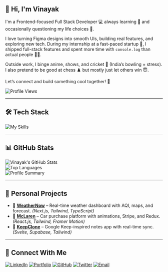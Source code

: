 ## 👋 Hi, I'm Vinayak

I'm a Frontend-focused Full Stack Developer 💻 always learning 🌱 and occasionally questioning my life choices 🔄.

I love turning Figma designs into smooth UIs, building real features, and exploring new tech. During my internship at a fast-paced startup 🚀, I shipped full-stack features and spent more time with `console.log` than actual people 😮‍💨.

Outside work, I binge anime, shows, and cricket 🏏 (India’s bowling = stress). I also pretend to be good at chess ♟️ but mostly just let others win 😇.

Let’s connect and build something cool together! 🚀

![Profile Views](https://komarev.com/ghpvc/?username=vinayak-gcc&color=blue)

---

## 🛠 Tech Stack

![My Skills](https://skillicons.dev/icons?i=js,ts,py,react,nextjs,nodejs,express,postgres,mongodb,redis,svelte,tailwind,bootstrap,redux,git,docker,firebase,supabase,prisma,vercel)

---

## 📊 GitHub Stats

![Vinayak's GitHub Stats](https://github-readme-stats.vercel.app/api?username=vinayak-gcc&show_icons=true&theme=radical)  
![Top Languages](https://github-readme-stats.vercel.app/api/top-langs/?username=vinayak-gcc&layout=compact&theme=radical)  
![Profile Summary](https://github-profile-summary-cards.vercel.app/api/cards/profile-details?username=vinayak-gcc&theme=default)

---

## 🚀 Personal Projects

- 🔸 [**WeatherNow**](https://weathernow-ten.vercel.app/) – Real-time weather dashboard with AQI, maps, and forecast. *(Next.js, Tailwind, TypeScript)*  
- 🔸 [**McLaren**](https://mclaren-three.vercel.app/) – Car purchase platform with animations, Stripe, and Redux. *(React.js, Tailwind, Framer Motion)*  
- 🔸 [**KeepClone**](https://keep-clone-kappa.vercel.app/) – Google Keep-inspired notes app with real-time sync. *(Svelte, Supabase, Tailwind)*

---

## 🔗 Connect With Me

[![LinkedIn](https://img.shields.io/badge/LinkedIn-blue?logo=linkedin)](https://www.linkedin.com/in/vinayak-pathak-b7aa7a205/) 
[![Portfolio](https://img.shields.io/badge/Portfolio-%23ffb703?logo=vercel&logoColor=black&labelColor=white)](https://vinayakpathak.vercel.app/) 
[![GitHub](https://img.shields.io/badge/GitHub-%23121011?logo=github&logoColor=white)](https://github.com/vinayak-gcc) 
[![Twitter](https://img.shields.io/badge/Twitter-%231DA1F2?logo=twitter)](https://x.com/_Vinayak79) 
[![Email](https://img.shields.io/badge/Email-D14836?logo=gmail&logoColor=white)](mailto:pathakvinayakk@gmail.com) 

